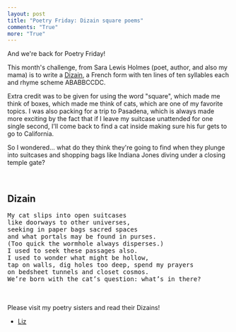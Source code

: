 ```yaml
---
layout: post
title: "Poetry Friday: Dizain square poems"
comments: "True"
more: "True"
---
```


And we're back for Poetry Friday!

This month's challenge, from Sara Lewis Holmes (poet, author, and also my mama) is to write a [Dizain](https://www.writersdigest.com/whats-new/dizain-poetic-form), a French form with ten lines of ten syllables each and rhyme scheme ABABBCCDC.

Extra credit was to be given for using the word "square", which made me think of boxes, which made me think of cats, which are one of my favorite topics. I was also packing for a trip to Pasadena, which is always made more exciting by the fact that if I leave my suitcase unattended for one single second, I'll come back to find a cat inside making sure his fur gets to go to California.

So I wondered... what do they think they're going to find when they plunge into suitcases and shopping bags like Indiana Jones diving under a closing temple gate?

<!--more-->

<br>
<h2>Dizain</h2>
<pre class="poem">
My cat slips into open suitcases
like doorways to other universes,
seeking in paper bags sacred spaces
and what portals may be found in purses.
(Too quick the wormhole always disperses.)
I used to seek these passages also.
I used to wonder what might be hollow,
tap on walls, dig holes too deep, spend my prayers
on bedsheet tunnels and closet cosmos.
We’re born with the cat’s question: what’s in there?
</pre>
<br><br>
Please visit my poetry sisters and read their Dizains!

* [Liz](https://lizgartonscanlon.com/2019/05/poetry-project-may-2019/)

<!--* [Sara](https://saralewisholmes.blogspot.com/2019/03/poetry-friday-mask-poems-or-how-to-hide.html)
* [Tanita](http://tanitasdavis.com/wp/?p=9362)
* [Tricia](http://missrumphiuseffect.blogspot.com/2019/03/mask-poems-with-my-poetry-sisters.html)
Poetry Friday is hosted this month by [TeacherDance](https://www.teacherdance.org/).-->
